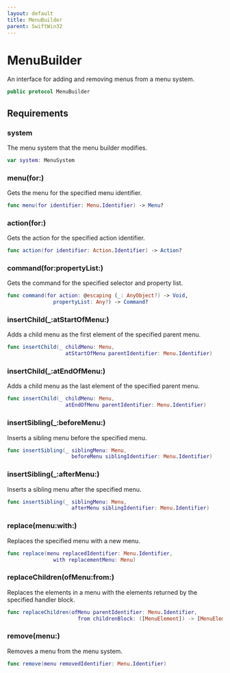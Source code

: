 ```yaml
---
layout: default
title: MenuBuilder
parent: SwiftWin32
---
```

# MenuBuilder

An interface for adding and removing menus from a menu system.

``` swift
public protocol MenuBuilder 
```

## Requirements

### system

The menu system that the menu builder modifies.

``` swift
var system: MenuSystem 
```

### menu(for:​)

Gets the menu for the specified menu identifier.

``` swift
func menu(for identifier: Menu.Identifier) -> Menu?
```

### action(for:​)

Gets the action for the specified action identifier.

``` swift
func action(for identifier: Action.Identifier) -> Action?
```

### command(for:​propertyList:​)

Gets the command for the specified selector and property list.

``` swift
func command(for action: @escaping (_: AnyObject?) -> Void,
               propertyList: Any?) -> Command?
```

### insertChild(\_:​atStartOfMenu:​)

Adds a child menu as the first element of the specified parent menu.

``` swift
func insertChild(_ childMenu: Menu,
                   atStartOfMenu parentIdentifier: Menu.Identifier)
```

### insertChild(\_:​atEndOfMenu:​)

Adds a child menu as the last element of the specified parent menu.

``` swift
func insertChild(_ childMenu: Menu,
                   atEndOfMenu parentIdentifier: Menu.Identifier)
```

### insertSibling(\_:​beforeMenu:​)

Inserts a sibling menu before the specified menu.

``` swift
func insertSibling(_ siblingMenu: Menu,
                     beforeMenu siblingIdentifier: Menu.Identifier)
```

### insertSibling(\_:​afterMenu:​)

Inserts a sibling menu after the specified menu.

``` swift
func insertSibling(_ siblingMenu: Menu,
                     afterMenu siblingIdentifier: Menu.Identifier)
```

### replace(menu:​with:​)

Replaces the specified menu with a new menu.

``` swift
func replace(menu replacedIdentifier: Menu.Identifier,
               with replacementMenu: Menu)
```

### replaceChildren(ofMenu:​from:​)

Replaces the elements in a menu with the elements returned by the
specified handler block.

``` swift
func replaceChildren(ofMenu parentIdentifier: Menu.Identifier,
                       from childrenBlock: ([MenuElement]) -> [MenuElement])
```

### remove(menu:​)

Removes a menu from the menu system.

``` swift
func remove(menu removedIdentifier: Menu.Identifier)
```
